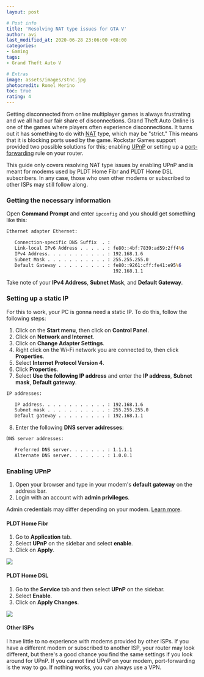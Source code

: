```yaml
---
layout: post

# Post info
title: 'Resolving NAT type issues for GTA V'
author: avi
last_modified_at: 2020-06-28 23:06:00 +08:00
categories:
- Gaming
tags:
- Grand Theft Auto V

# Extras
image: assets/images/stnc.jpg
photocredit: Romel Merino
toc: true
rating: 4
---
```


Getting disconnected from online multiplayer games is always frustrating and we all had our fair share of disconnections. Grand Theft Auto Online is one of the games where players often experience disconnections. It turns out it has something to do with <a href="https://en.wikipedia.org/wiki/Network_address_translation" target="blank">NAT</a> type, which may be "strict." This means that it is blocking ports used by the game. Rockstar Games support provided two possible solutions for this; enabling <a href="https://en.wikipedia.org/wiki/Universal_Plug_and_Play" target="blank">UPnP</a> or setting up a <a href="https://en.wikipedia.org/wiki/Port_forwarding" target="blank">port-forwarding</a> rule on your router.

This guide only covers resolving NAT type issues by enabling UPnP and is meant for modems used by PLDT Home Fibr and PLDT Home DSL subscribers. In any case, those who own other modems or subscribed to other ISPs may still follow along.

### Getting the necessary information
 Open **Command Prompt** and enter `ipconfig` and you should get something like this:

```cmd
Ethernet adapter Ethernet:

   Connection-specific DNS Suffix  . :
   Link-local IPv6 Address . . . . . : fe80::4bf:7839:ad59:2ff4%6
   IPv4 Address. . . . . . . . . . . : 192.168.1.6
   Subnet Mask . . . . . . . . . . . : 255.255.255.0
   Default Gateway . . . . . . . . . : fe80::9261:cff:fe41:e95%6
                                       192.168.1.1                                       
```
Take note of your **IPv4 Address**, **Subnet Mask**, and **Default Gateway**.

### Setting up a static IP
For this to work, your PC is gonna need a static IP. To do this, follow the following steps:
1. Click on the **Start menu**, then click on **Control Panel**.
2. Click on **Network and Internet**.
3. Click on **Change Adapter Settings**.
4. Right click on the Wi-Fi network you are connected to, then click **Properties**.
5. Select **Internet Protocol Version 4**.
6. Click **Properties**.
7. Select **Use the following IP address** and enter the **IP address**, **Subnet mask**, **Default gateway**.
```cmd
IP addresses:

   IP address. . . . . . . . . . . . : 192.168.1.6
   Subnet mask . . . . . . . . . . . : 255.255.255.0
   Default gateway . . . . . . . . . : 192.168.1.1
```
8. Enter the following **DNS server addresses**:
```cmd
DNS server addresses:

   Preferred DNS server. . . . . . . : 1.1.1.1
   Alternate DNS server. . . . . . . : 1.0.0.1
```

### Enabling UPnP

1. Open your browser and type in your modem's **default gateway** on the address bar.
2. Login with an account with **admin privileges**.
<div class="note-container">
    <div class="note-text-container">Admin credentials may differ depending on your modem. <a href="https://gist.github.com/christianavi/5b07244b272edbf1b653717a63c1ce5f/" target="blank">Learn more</a>.</div>
</div>

#### PLDT Home Fibr

1. Go to **Application** tab. 
2. Select **UPnP** on the sidebar and select **enable**.
3. Click on **Apply**.

![](https://i.imgur.com/pEODBat.png)


#### PLDT Home DSL

1. Go to the **Service** tab and then select **UPnP** on the sidebar.
2. Select **Enable**.
3. Click on **Apply Changes**.

![](https://i.imgur.com/uIBqH9i.png)

#### Other ISPs
I have little to no experience with modems provided by other ISPs. If you have a different modem or subscribed to another ISP, your router may look different, but there's a good chance you find the same settings if you look around for UPnP. If you cannot find UPnP on your modem, port-forwarding is the way to go. If nothing works, you can always use a VPN.